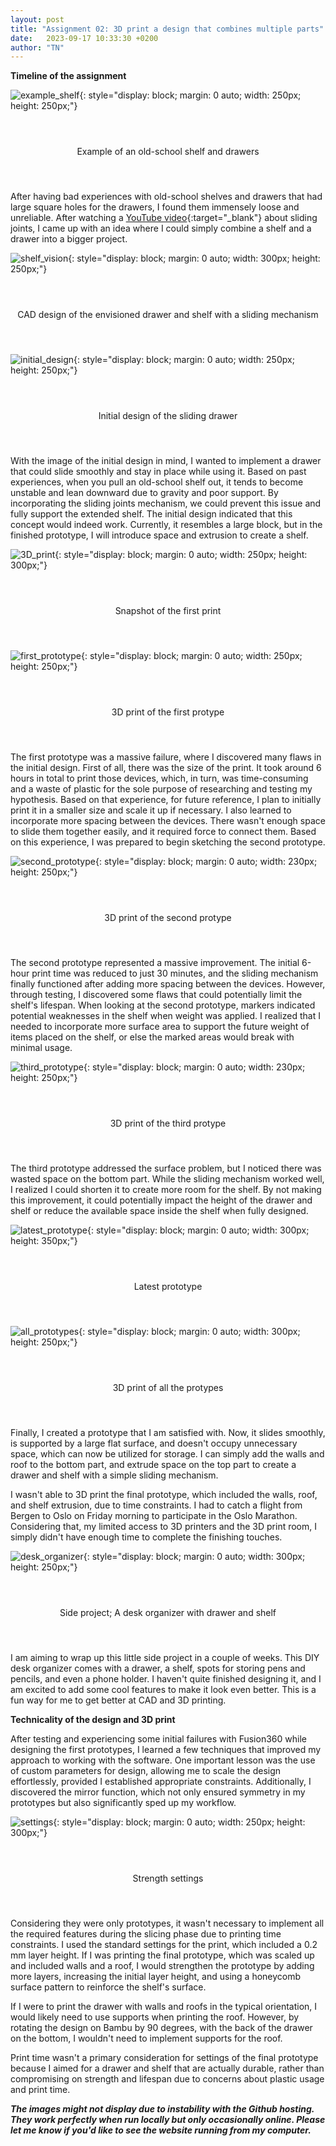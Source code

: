 ```yaml
---
layout: post
title: "Assignment 02: 3D print a design that combines multiple parts"
date:   2023-09-17 10:33:30 +0200
author: "TN"
---
```


**Timeline of the assignment**

![example_shelf](https://github.com/thomasnguy3n/ADA525/assets/142970936/abcaa00b-2fca-42bb-94e3-4873d5a975eb){: style="display: block; margin: 0 auto; width: 250px; height: 250px;"}

<div style="display: flex; justify-content: center; align-items: center; height: 100px;">
  <p>Example of an old-school shelf and drawers</p>
</div>

After having bad experiences with old-school shelves and drawers that had large square holes for the drawers, I found them immensely loose and unreliable. After watching a [YouTube video](https://www.youtube.com/watch?v=CQgpOVC5ZPc&ab_channel=OmegaFusion){:target="_blank"} about sliding joints, I came up with an idea where I could simply combine a shelf and a drawer into a bigger project.

![shelf_vision](https://github.com/thomasnguy3n/ADA525/assets/142970936/307b6f6f-04bf-4a8b-a29d-39c4c40d449e){: style="display: block; margin: 0 auto; width: 300px; height: 250px;"}

<div style="display: flex; justify-content: center; align-items: center; height: 100px;">
  <p>CAD design of the envisioned drawer and shelf with a sliding mechanism</p>
</div>

![initial_design](https://github.com/thomasnguy3n/ADA525/assets/142970936/58ec09e8-484f-4c78-ae5d-8958893a329f){: style="display: block; margin: 0 auto; width: 250px; height: 250px;"}

<div style="display: flex; justify-content: center; align-items: center; height: 100px;">
  <p>Initial design of the sliding drawer</p>
</div>

With the image of the initial design in mind, I wanted to implement a drawer that could slide smoothly and stay in place while using it. Based on past experiences, when you pull an old-school shelf out, it tends to become unstable and lean downward due to gravity and poor support. By incorporating the sliding joints mechanism, we could prevent this issue and fully support the extended shelf. The initial design indicated that this concept would indeed work. Currently, it resembles a large block, but in the finished prototype, I will introduce space and extrusion to create a shelf.


![3D_print](https://github.com/thomasnguy3n/ADA525/assets/142970936/a8164a23-3107-4ebf-baec-be0926191704){: style="display: block; margin: 0 auto; width: 250px; height: 300px;"}

<div style="display: flex; justify-content: center; align-items: center; height: 100px;">
  <p>Snapshot of the first print</p>
</div>

![first_prototype](https://github.com/thomasnguy3n/ADA525/assets/142970936/688890fe-f992-4a40-9aef-85e92a279906){: style="display: block; margin: 0 auto; width: 250px; height: 250px;"}

<div style="display: flex; justify-content: center; align-items: center; height: 100px;">
  <p>3D print of the first protype</p>
</div>

The first prototype was a massive failure, where I discovered many flaws in the initial design. First of all, there was the size of the print. It took around 6 hours in total to print those devices, which, in turn, was time-consuming and a waste of plastic for the sole purpose of researching and testing my hypothesis. Based on that experience, for future reference, I plan to initially print it in a smaller size and scale it up if necessary. I also learned to incorporate more spacing between the devices. There wasn't enough space to slide them together easily, and it required force to connect them. Based on this experience, I was prepared to begin sketching the second prototype.

![second_prototype](https://github.com/thomasnguy3n/ADA525/assets/142970936/274b42cc-c3b0-48c8-913c-a8f2e92af7c8){: style="display: block; margin: 0 auto; width: 230px; height: 250px;"}

<div style="display: flex; justify-content: center; align-items: center; height: 100px;">
  <p>3D print of the second protype</p>
</div>

The second prototype represented a massive improvement. The initial 6-hour print time was reduced to just 30 minutes, and the sliding mechanism finally functioned after adding more spacing between the devices. However, through testing, I discovered some flaws that could potentially limit the shelf's lifespan. When looking at the second prototype, markers indicated potential weaknesses in the shelf when weight was applied. I realized that I needed to incorporate more surface area to support the future weight of items placed on the shelf, or else the marked areas would break with minimal usage.

![third_prototype](https://github.com/thomasnguy3n/ADA525/assets/142970936/01184809-e9d3-425e-8ce6-031192e7225e){: style="display: block; margin: 0 auto; width: 230px; height: 250px;"}

<div style="display: flex; justify-content: center; align-items: center; height: 100px;">
  <p>3D print of the third protype</p>
</div>

The third prototype addressed the surface problem, but I noticed there was wasted space on the bottom part. While the sliding mechanism worked well, I realized I could shorten it to create more room for the shelf. By not making this improvement, it could potentially impact the height of the drawer and shelf or reduce the available space inside the shelf when fully designed.

![latest_prototype](https://github.com/thomasnguy3n/ADA525/assets/142970936/8c30e98f-0a09-4706-9ebd-6ec36685314f){: style="display: block; margin: 0 auto; width: 300px; height: 350px;"}

<div style="display: flex; justify-content: center; align-items: center; height: 100px;">
  <p>Latest prototype</p>
</div>

![all_prototypes](https://github.com/thomasnguy3n/ADA525/assets/142970936/547fd636-9c77-4c08-832a-448d2a3c6e37){: style="display: block; margin: 0 auto; width: 300px; height: 250px;"}

<div style="display: flex; justify-content: center; align-items: center; height: 100px;">
  <p>3D print of all the protypes</p>
</div>

Finally, I created a prototype that I am satisfied with. Now, it slides smoothly, is supported by a large flat surface, and doesn't occupy unnecessary space, which can now be utilized for storage. I can simply add the walls and roof to the bottom part, and extrude space on the top part to create a drawer and shelf with a simple sliding mechanism.

I wasn't able to 3D print the final prototype, which included the walls, roof, and shelf extrusion, due to time constraints. I had to catch a flight from Bergen to Oslo on Friday morning to participate in the Oslo Marathon. Considering that, my limited access to 3D printers and the 3D print room, I simply didn't have enough time to complete the finishing touches.

![desk_organizer](https://github.com/thomasnguy3n/ADA525/assets/142970936/6e2bd6cd-ace5-4ce1-9cef-e9c6c0fd57b6){: style="display: block; margin: 0 auto; width: 300px; height: 250px;"}

<div style="display: flex; justify-content: center; align-items: center; height: 100px;">
  <p>Side project; A desk organizer with drawer and shelf</p>
</div>

I am aiming to wrap up this little side project in a couple of weeks. This DIY desk organizer comes with a drawer, a shelf, spots for storing pens and pencils, and even a phone holder. I haven't quite finished designing it, and I am excited to add some cool features to make it look even better. This is a fun way for me to get better at CAD and 3D printing.

**Technicality of the design and 3D print**

After testing and experiencing some initial failures with Fusion360 while designing the first prototypes, I learned a few techniques that improved my approach to working with the software. One important lesson was the use of custom parameters for design, allowing me to scale the design effortlessly, provided I established appropriate constraints. Additionally, I discovered the mirror function, which not only ensured symmetry in my prototypes but also significantly sped up my workflow.

![settings](https://github.com/thomasnguy3n/ADA525/assets/142970936/3feaf2d0-1caf-481c-ac4d-5f3c042653af){: style="display: block; margin: 0 auto; width: 250px; height: 300px;"}

<div style="display: flex; justify-content: center; align-items: center; height: 100px;">
  <p>Strength settings</p>
</div>

Considering they were only prototypes, it wasn't necessary to implement all the required features during the slicing phase due to printing time constraints. I used the standard settings for the print, which included a 0.2 mm layer height. If I was printing the final prototype, which was scaled up and included walls and a roof, I would strengthen the prototype by adding more layers, increasing the initial layer height, and using a honeycomb surface pattern to reinforce the shelf's surface.

If I were to print the drawer with walls and roofs in the typical orientation, I would likely need to use supports when printing the roof. However, by rotating the design on Bambu by 90 degrees, with the back of the drawer on the bottom, I wouldn't need to implement supports for the roof.

Print time wasn't a primary consideration for settings of the final prototype because I aimed for a drawer and shelf that are actually durable, rather than compromising on strength and lifespan due to concerns about plastic usage and print time.

***The images might not display due to instability with the Github hosting. They work perfectly when run locally but only occasionally  online. Please let me know if you'd like to see the website running from my computer.***